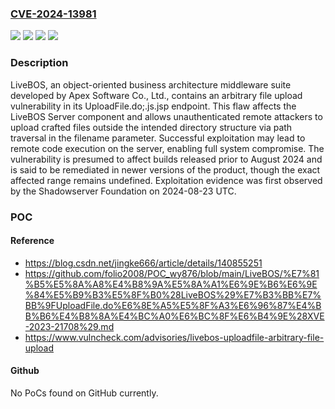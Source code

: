 ### [CVE-2024-13981](https://cve.mitre.org/cgi-bin/cvename.cgi?name=CVE-2024-13981)
![](https://img.shields.io/static/v1?label=Product&message=LiveBOS&color=blue)
![](https://img.shields.io/static/v1?label=Version&message=*%20&color=brightgreen)
![](https://img.shields.io/static/v1?label=Vulnerability&message=CWE-22%20Improper%20Limitation%20of%20a%20Pathname%20to%20a%20Restricted%20Directory%20('Path%20Traversal')&color=brightgreen)
![](https://img.shields.io/static/v1?label=Vulnerability&message=CWE-434%20Unrestricted%20Upload%20of%20File%20with%20Dangerous%20Type&color=brightgreen)

### Description

LiveBOS, an object-oriented business architecture middleware suite developed by Apex Software Co., Ltd., contains an arbitrary file upload vulnerability in its UploadFile.do;.js.jsp endpoint. This flaw affects the LiveBOS Server component and allows unauthenticated remote attackers to upload crafted files outside the intended directory structure via path traversal in the filename parameter. Successful exploitation may lead to remote code execution on the server, enabling full system compromise. The vulnerability is presumed to affect builds released prior to August 2024 and is said to be remediated in newer versions of the product, though the exact affected range remains undefined. Exploitation evidence was first observed by the Shadowserver Foundation on 2024-08-23 UTC.

### POC

#### Reference
- https://blog.csdn.net/jingke666/article/details/140855251
- https://github.com/folio2008/POC_wy876/blob/main/LiveBOS/%E7%81%B5%E5%8A%A8%E4%B8%9A%E5%8A%A1%E6%9E%B6%E6%9E%84%E5%B9%B3%E5%8F%B0%28LiveBOS%29%E7%B3%BB%E7%BB%9FUploadFile.do%E6%8E%A5%E5%8F%A3%E6%96%87%E4%BB%B6%E4%B8%8A%E4%BC%A0%E6%BC%8F%E6%B4%9E%28XVE-2023-21708%29.md
- https://www.vulncheck.com/advisories/livebos-uploadfile-arbitrary-file-upload

#### Github
No PoCs found on GitHub currently.

